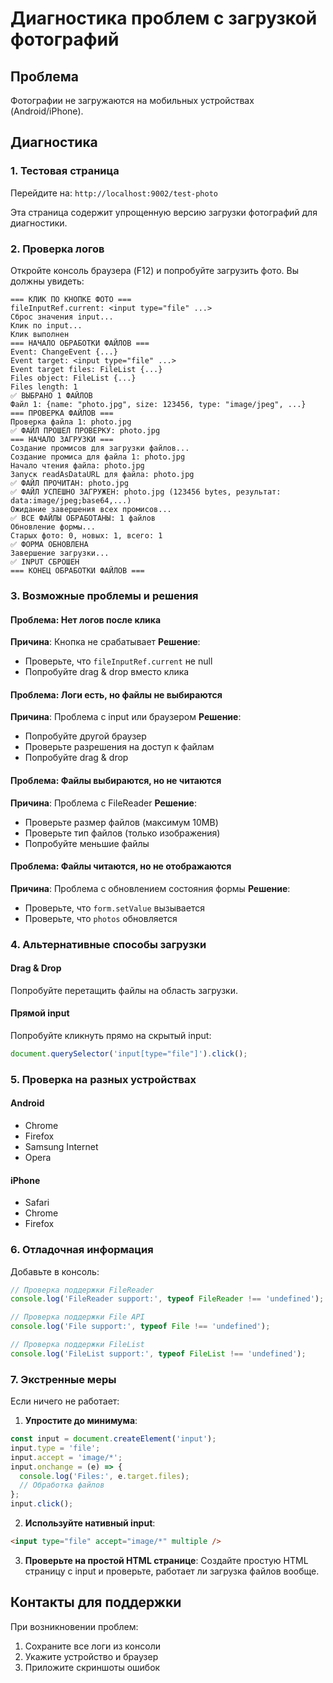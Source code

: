 # Диагностика проблем с загрузкой фотографий

## Проблема
Фотографии не загружаются на мобильных устройствах (Android/iPhone).

## Диагностика

### 1. Тестовая страница
Перейдите на: `http://localhost:9002/test-photo`

Эта страница содержит упрощенную версию загрузки фотографий для диагностики.

### 2. Проверка логов
Откройте консоль браузера (F12) и попробуйте загрузить фото. Вы должны увидеть:

```
=== КЛИК ПО КНОПКЕ ФОТО ===
fileInputRef.current: <input type="file" ...>
Сброс значения input...
Клик по input...
Клик выполнен
=== НАЧАЛО ОБРАБОТКИ ФАЙЛОВ ===
Event: ChangeEvent {...}
Event target: <input type="file" ...>
Event target files: FileList {...}
Files object: FileList {...}
Files length: 1
✅ ВЫБРАНО 1 ФАЙЛОВ
Файл 1: {name: "photo.jpg", size: 123456, type: "image/jpeg", ...}
=== ПРОВЕРКА ФАЙЛОВ ===
Проверка файла 1: photo.jpg
✅ ФАЙЛ ПРОШЕЛ ПРОВЕРКУ: photo.jpg
=== НАЧАЛО ЗАГРУЗКИ ===
Создание промисов для загрузки файлов...
Создание промиса для файла 1: photo.jpg
Начало чтения файла: photo.jpg
Запуск readAsDataURL для файла: photo.jpg
✅ ФАЙЛ ПРОЧИТАН: photo.jpg
✅ ФАЙЛ УСПЕШНО ЗАГРУЖЕН: photo.jpg (123456 bytes, результат: data:image/jpeg;base64,...)
Ожидание завершения всех промисов...
✅ ВСЕ ФАЙЛЫ ОБРАБОТАНЫ: 1 файлов
Обновление формы...
Старых фото: 0, новых: 1, всего: 1
✅ ФОРМА ОБНОВЛЕНА
Завершение загрузки...
✅ INPUT СБРОШЕН
=== КОНЕЦ ОБРАБОТКИ ФАЙЛОВ ===
```

### 3. Возможные проблемы и решения

#### Проблема: Нет логов после клика
**Причина**: Кнопка не срабатывает
**Решение**: 
- Проверьте, что `fileInputRef.current` не null
- Попробуйте drag & drop вместо клика

#### Проблема: Логи есть, но файлы не выбираются
**Причина**: Проблема с input или браузером
**Решение**:
- Попробуйте другой браузер
- Проверьте разрешения на доступ к файлам
- Попробуйте drag & drop

#### Проблема: Файлы выбираются, но не читаются
**Причина**: Проблема с FileReader
**Решение**:
- Проверьте размер файлов (максимум 10MB)
- Проверьте тип файлов (только изображения)
- Попробуйте меньшие файлы

#### Проблема: Файлы читаются, но не отображаются
**Причина**: Проблема с обновлением состояния формы
**Решение**:
- Проверьте, что `form.setValue` вызывается
- Проверьте, что `photos` обновляется

### 4. Альтернативные способы загрузки

#### Drag & Drop
Попробуйте перетащить файлы на область загрузки.

#### Прямой input
Попробуйте кликнуть прямо на скрытый input:
```javascript
document.querySelector('input[type="file"]').click();
```

### 5. Проверка на разных устройствах

#### Android
- Chrome
- Firefox
- Samsung Internet
- Opera

#### iPhone
- Safari
- Chrome
- Firefox

### 6. Отладочная информация

Добавьте в консоль:
```javascript
// Проверка поддержки FileReader
console.log('FileReader support:', typeof FileReader !== 'undefined');

// Проверка поддержки File API
console.log('File support:', typeof File !== 'undefined');

// Проверка поддержки FileList
console.log('FileList support:', typeof FileList !== 'undefined');
```

### 7. Экстренные меры

Если ничего не работает:

1. **Упростите до минимума**:
```javascript
const input = document.createElement('input');
input.type = 'file';
input.accept = 'image/*';
input.onchange = (e) => {
  console.log('Files:', e.target.files);
  // Обработка файлов
};
input.click();
```

2. **Используйте нативный input**:
```html
<input type="file" accept="image/*" multiple />
```

3. **Проверьте на простой HTML странице**:
Создайте простую HTML страницу с input и проверьте, работает ли загрузка файлов вообще.

## Контакты для поддержки

При возникновении проблем:
1. Сохраните все логи из консоли
2. Укажите устройство и браузер
3. Приложите скриншоты ошибок 